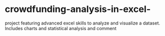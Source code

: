 # crowdfunding-analysis-in-excel-
project featuring advanced excel skills to analyze and visualize a dataset. Includes charts and statistical analysis and comment
